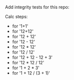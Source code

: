 Add integrity tests for this repo:

Calc steps:
* for '1+1'
* for '12+12'
* for '12 + 12'
* for '12 - 12'
* for '12 * 12'
* for '12 / 12'
* for '12 + 12 - 12 + 3'
* for '12 * 12 / 12'
* for '1 + 2 * 3'
* for '1 + 12 / (3 + 1)'

